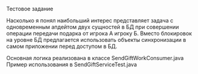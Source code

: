 Тестовое задание

Насколько я понял наибольший интерес представляет задача с одновременным апдейтом 
двух сущностей в БД при совершении операции передачи подарка от игрока А игроку Б.
Вместо блокировок на уровне БД предлагается использовать объекты синхронизации
в самом приложении перед доступом в БД.

Основная логика реализована в классе SendGiftWorkConsumer.java
Пример использования в SendGiftServiceTest.java